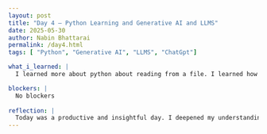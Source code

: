 ```yaml
---
layout: post
title: "Day 4 – Python Learning and Generative AI and LLMS"
date: 2025-05-30
author: Nabin Bhattarai
permalink: /day4.html
tags: [ "Python", "Generative AI", "LLMS", "ChatGpt"]

what_i_learned: |
  I learned more about python about reading from a file. I learned how to create file and did coding using concepts of dictionary, list, reading and writing from file. Sharing projects by members of group gave me a chance to learn different ways to do coding for the same project. Through the workshop on introduction to generative AI and LLMS, I learned about generative AI, LLMS, AI and evolution of generative AI, machine learning and deep learning, tokenization and embeddings, and prompt engineering and techniques. Playing Kahoot game on generative AI was fun and informative at the same time. Identifying pictures if they are generated by generative AI or not was fun.

blockers: |
  No blockers
  
reflection: |
  Today was a productive and insightful day. I deepened my understanding of Python, particularly in working with files. The workshop on the introduction to generative AI and LLMs was both engaging and informative. The interactive elements of the day like Kahoot and Bot or Not made it even more enjoyable.Overall, the day offered a great balance of learning, practice, and interaction.
---
```

